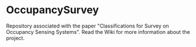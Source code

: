 # OccupancySurvey
Repository associated with the paper "Classifications for Survey on Occupancy Sensing Systems". Read the Wiki for more information about the project.
